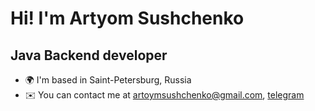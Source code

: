 Hi! I'm Artyom Sushchenko
==================================

Java Backend developer
----------------------------------

* 🌍  I'm based in Saint-Petersburg, Russia
* ✉️  You can contact me at [artoymsushchenko@gmail.com](mailto:artoymsushchenko@gmail.com), [telegram](https://t.me/sushchenkoa)

